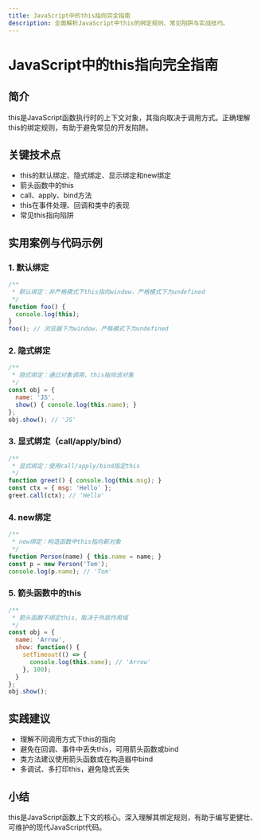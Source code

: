 ```yaml
---
title: JavaScript中的this指向完全指南
description: 全面解析JavaScript中this的绑定规则、常见陷阱与实战技巧。
---
```


# JavaScript中的this指向完全指南

## 简介

this是JavaScript函数执行时的上下文对象，其指向取决于调用方式。正确理解this的绑定规则，有助于避免常见的开发陷阱。

## 关键技术点

- this的默认绑定、隐式绑定、显示绑定和new绑定
- 箭头函数中的this
- call、apply、bind方法
- this在事件处理、回调和类中的表现
- 常见this指向陷阱

## 实用案例与代码示例

### 1. 默认绑定

```js
/**
 * 默认绑定：非严格模式下this指向window，严格模式下为undefined
 */
function foo() {
  console.log(this);
}
foo(); // 浏览器下为window，严格模式下为undefined
```

### 2. 隐式绑定

```js
/**
 * 隐式绑定：通过对象调用，this指向该对象
 */
const obj = {
  name: 'JS',
  show() { console.log(this.name); }
};
obj.show(); // 'JS'
```

### 3. 显式绑定（call/apply/bind）

```js
/**
 * 显式绑定：使用call/apply/bind指定this
 */
function greet() { console.log(this.msg); }
const ctx = { msg: 'Hello' };
greet.call(ctx); // 'Hello'
```

### 4. new绑定

```js
/**
 * new绑定：构造函数中this指向新对象
 */
function Person(name) { this.name = name; }
const p = new Person('Tom');
console.log(p.name); // 'Tom'
```

### 5. 箭头函数中的this

```js
/**
 * 箭头函数不绑定this，取决于外层作用域
 */
const obj = {
  name: 'Arrow',
  show: function() {
    setTimeout(() => {
      console.log(this.name); // 'Arrow'
    }, 100);
  }
};
obj.show();
```

## 实践建议

- 理解不同调用方式下this的指向
- 避免在回调、事件中丢失this，可用箭头函数或bind
- 类方法建议使用箭头函数或在构造器中bind
- 多调试、多打印this，避免隐式丢失

## 小结

this是JavaScript函数上下文的核心。深入理解其绑定规则，有助于编写更健壮、可维护的现代JavaScript代码。 